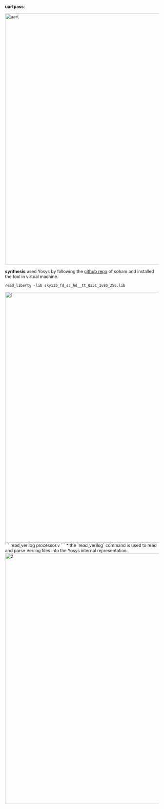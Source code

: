 
**uartpass**:

  <img width="819" alt="uart" src="https://github.com/navi2311/risc-v-HDP/assets/134842758/00f4d9dc-f322-4ddf-beb0-9b669605f4eb">

**synthesis**
  used Yosys by following the [github repo](https://github.com/BhattSoham/RISCV-HDP/tree/main/week6) of soham and installed the tool in virtual machine.
  
 ```
read_liberty -lib sky130_fd_sc_hd__tt_025C_1v80_256.lib
```
<img width="818" alt="1" src="https://github.com/navi2311/risc-v-HDP/assets/134842758/eb52ab2c-af11-4072-bfb1-0c081a8f9cec">
```
read_verilog processor.v
```
* the `read_verilog` command is used to read and parse Verilog files into the Yosys internal representation.
<img width="819" alt="2" src="https://github.com/navi2311/risc-v-HDP/assets/134842758/93bf1fbf-b055-4443-ab2a-fc617cdad7ca">

  
